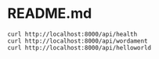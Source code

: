 # README.md


```
curl http://localhost:8000/api/health
curl http://localhost:8000/api/wordament
curl http://localhost:8000/api/helloworld
```
